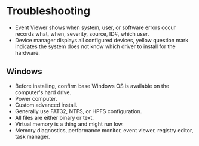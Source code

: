 # Troubleshooting
- Event Viewer shows when system, user, or software errors occur records what, when, severity, source, ID#, which user.
- Device manager displays all configured devices, yellow question mark indicates the system does not know which driver to install for the hardware.

## Windows
- Before installing, confirm base Windows OS is available on the computer's hard drive.
- Power computer.
- Custom advanced install.
- Generally use FAT32, NTFS, or HPFS configuration.
- All files are either binary or text.
- Virtual memory is a thing and might run low.
- Memory diagnostics, performance monitor, event viewer, registry editor, task manager.